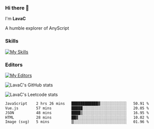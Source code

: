 ### Hi there 👋
I'm **LavaC**

A humble explorer of AnyScript

### Skills
[![My Skills](https://skillicons.dev/icons?i=js,ts,vue,nodejs,nuxtjs,astro,solidjs,tailwind)](https://skillicons.dev)

### Editors
[![My Editors](https://skillicons.dev/icons?i=neovim,vscode)](https://skillicons.dev)

![LavaC's GitHub stats](https://github-readme-stats.vercel.app/api?username=LavaCxx&show_icons=true&theme=synthwave)

![LavaC's Leetcode stats](https://leetcard.jacoblin.cool/LavaC?theme=nord&font=Amiko&ext=activity&site=cn)

<!--START_SECTION:waka-->

```txt
JavaScript    2 hrs 26 mins   ████████████▓░░░░░░░░░░░░   50.91 %
Vue.js        57 mins         █████░░░░░░░░░░░░░░░░░░░░   20.05 %
JSON          48 mins         ████▒░░░░░░░░░░░░░░░░░░░░   16.95 %
HTML          28 mins         ██▓░░░░░░░░░░░░░░░░░░░░░░   10.02 %
Image (svg)   5 mins          ▒░░░░░░░░░░░░░░░░░░░░░░░░   01.96 %
```

<!--END_SECTION:waka-->
